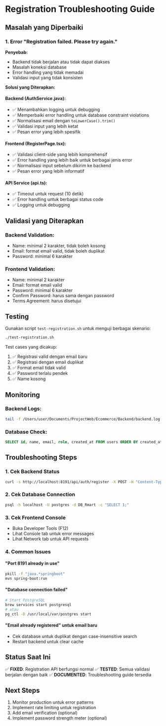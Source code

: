 # Registration Troubleshooting Guide

## Masalah yang Diperbaiki

### 1. Error "Registration failed. Please try again."

**Penyebab:**
- Backend tidak berjalan atau tidak dapat diakses
- Masalah koneksi database
- Error handling yang tidak memadai
- Validasi input yang tidak konsisten

**Solusi yang Diterapkan:**

#### Backend (AuthService.java):
- ✅ Menambahkan logging untuk debugging
- ✅ Memperbaiki error handling untuk database constraint violations
- ✅ Normalisasi email dengan `toLowerCase().trim()`
- ✅ Validasi input yang lebih ketat
- ✅ Pesan error yang lebih spesifik

#### Frontend (RegisterPage.tsx):
- ✅ Validasi client-side yang lebih komprehensif
- ✅ Error handling yang lebih baik untuk berbagai jenis error
- ✅ Normalisasi input sebelum dikirim ke backend
- ✅ Pesan error yang lebih informatif

#### API Service (api.ts):
- ✅ Timeout untuk request (10 detik)
- ✅ Error handling untuk berbagai status code
- ✅ Logging untuk debugging

## Validasi yang Diterapkan

### Backend Validation:
- Name: minimal 2 karakter, tidak boleh kosong
- Email: format email valid, tidak boleh duplikat
- Password: minimal 6 karakter

### Frontend Validation:
- Name: minimal 2 karakter
- Email: format email valid
- Password: minimal 6 karakter
- Confirm Password: harus sama dengan password
- Terms Agreement: harus disetujui

## Testing

Gunakan script `test-registration.sh` untuk menguji berbagai skenario:

```bash
./test-registration.sh
```

Test cases yang dicakup:
1. ✅ Registrasi valid dengan email baru
2. ✅ Registrasi dengan email duplikat
3. ✅ Format email tidak valid
4. ✅ Password terlalu pendek
5. ✅ Name kosong

## Monitoring

### Backend Logs:
```bash
tail -f /Users/user/Documents/ProjectWeb/Ecommerce/Backend/backend.log
```

### Database Check:
```sql
SELECT id, name, email, role, created_at FROM users ORDER BY created_at DESC LIMIT 10;
```

## Troubleshooting Steps

### 1. Cek Backend Status
```bash
curl -s http://localhost:8191/api/auth/register -X POST -H "Content-Type: application/json" -d '{}'
```

### 2. Cek Database Connection
```bash
psql -h localhost -U postgres -d DB_Rmart -c "SELECT 1;"
```

### 3. Cek Frontend Console
- Buka Developer Tools (F12)
- Lihat Console tab untuk error messages
- Lihat Network tab untuk API requests

### 4. Common Issues

#### "Port 8191 already in use"
```bash
pkill -f "java.*springboot"
mvn spring-boot:run
```

#### "Database connection failed"
```bash
# Start PostgreSQL
brew services start postgresql
# atau
pg_ctl -D /usr/local/var/postgres start
```

#### "Email already registered" untuk email baru
- Cek database untuk duplikat dengan case-insensitive search
- Restart backend untuk clear cache

## Status Saat Ini

✅ **FIXED**: Registration API berfungsi normal
✅ **TESTED**: Semua validasi berjalan dengan baik
✅ **DOCUMENTED**: Troubleshooting guide tersedia

## Next Steps

1. Monitor production untuk error patterns
2. Implement rate limiting untuk registration
3. Add email verification (optional)
4. Implement password strength meter (optional)